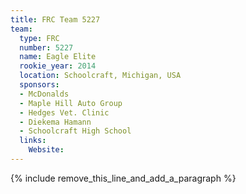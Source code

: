 ```yaml
---
title: FRC Team 5227
team:
  type: FRC
  number: 5227
  name: Eagle Elite
  rookie_year: 2014
  location: Schoolcraft, Michigan, USA
  sponsors:
  - McDonalds
  - Maple Hill Auto Group
  - Hedges Vet. Clinic
  - Diekema Hamann
  - Schoolcraft High School
  links:
    Website:
---
```


{% include remove_this_line_and_add_a_paragraph %}